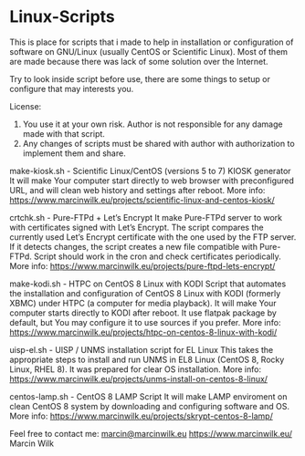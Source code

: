 # Linux-Scripts
This is place for scripts that i made to help in installation or configuration of software on GNU/Linux (usually CentOS or Scientific Linux). Most of them are made because there was lack of some solution over the Internet.

Try to look inside script before use, there are some things to setup or configure that may interests you.

License:
1. You use it at your own risk. Author is not responsible for any damage made with that script.
2. Any changes of scripts must be shared with author with authorization to implement them and share.

make-kiosk.sh - Scientific Linux/CentOS (versions 5 to 7) KIOSK generator
It will make Your computer start directly to web browser with preconfigured URL, and will clean web history and settings after reboot.
More info: https://www.marcinwilk.eu/projects/scientific-linux-and-centos-kiosk/

crtchk.sh - Pure-FTPd + Let’s Encrypt
It make Pure-FTPd server to work with certificates signed with Let’s Encrypt. The script compares the currently used Let’s Encrypt certificate with the one used by the FTP server. If it detects changes, the script creates a new file compatible with Pure-FTPd. Script should work in the cron and check certificates periodically.
More info: https://www.marcinwilk.eu/projects/pure-ftpd-lets-encrypt/

make-kodi.sh - HTPC on CentOS 8 Linux with KODI
Script that automates the installation and configuration of CentOS 8 Linux with KODI (formerly XBMC) under HTPC (a computer for media playback). It will make Your computer starts directly to KODI after reboot. It use flatpak package by default, but You may configure it to use sources if you prefer.
More info: https://www.marcinwilk.eu/projects/htpc-on-centos-8-linux-with-kodi/

uisp-el.sh - UISP / UNMS installation script for EL Linux
This takes the appropriate steps to install and run UNMS in EL8 Linux (CentOS 8, Rocky Linux, RHEL 8). It was prepared for clear OS installation.
More info: https://www.marcinwilk.eu/projects/unms-install-on-centos-8-linux/

centos-lamp.sh - CentOS 8 LAMP Script
It will make LAMP enviroment on clean CentOS 8 system by downloading and configuring software and OS.
More info: https://www.marcinwilk.eu/projects/skrypt-centos-8-lamp/

Feel free to contact me: marcin@marcinwilk.eu
https://www.marcinwilk.eu/
Marcin Wilk
